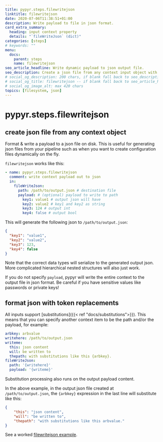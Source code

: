 ```yaml
---
title: pypyr.steps.filewritejson
linktitle: filewritejson
date: 2020-07-06T11:38:51+01:00
description: Write payload to file in json format.
card_extra_summary:
  heading: input context property
  details: "`fileWriteJson` (dict)"
categories: [steps]
# keywords: ""
menu:
  docs:
    parent: steps
    name: filewritejson
seo_article_headline: Write dynamic payload to json output file.
seo_description: Create a json file from any context input object with replacement token formatting in a task-runner pipeline.
# social_og_description: 200 chars, if blank fall back to seo_description then description
# social_og_title: filewritejson -- if blank fall back to seo_article_headline > .Title. Max 70 chars
# social_og_image_alt: max 420 chars
topics: [filesystem, json]
---
```

# pypyr.steps.filewritejson
## create json file from any context object
Format & write a payload to a json file on disk. This is useful for generating
json files from your pipeline such as when you want to create configuration 
files dynamically on the fly.

`filewritejson` works like this:

```yaml
- name: pypyr.steps.filewritejson
  comment: write context payload out to json
  in:
    fileWriteJson:
      path: /path/to/output.json # destination file
      payload: # (optional) payload to write to path
        key1: value1 # output json will have
        key2: value2 # key1 and key2 as string
        key3: 124 # output int
        key4: false # output bool
```

This will generate the following json to `/path/to/output.json`:

```json
{
  "key1": "value1",
  "key2": "value2",
  "key3": 123,
  "key4": false
}
```

Note that the correct data types will serialize to the generated output json. 
More complicated hierarchical nested structures will also just work.

If you do not specify `payload`, pypyr will write the entire context to
the output file in json format. Be careful if you have sensitive values
like passwords or private keys!

## format json with token replacements
All inputs support [substitutions]({{< ref "docs/substitutions">}}). This means 
that you can specify another context item to be the path and/or the payload, for
example:

```yaml
arbkey: arbvalue
writehere: /path/to/output.json
writeme:
  this: json content
  will: be written to
  thepath: with substitutions like this {arbkey}.
fileWriteJson:
  path: '{writehere}'
  payload: '{writeme}'
```

Substitution processing also runs on the output payload content.

In the above example, in the output json file created at `/path/to/output.json`, 
the `{arbkey}` expression in the last line will substitute like this:

```json
{
    "this": "json content",
    "will": "be written to",
    "thepath": "with substitutions like this arbvalue."
}
```

See a worked [filewritejson example](https://github.com/pypyr/pypyr-example/tree/main/pipelines/filewritejson.yaml).